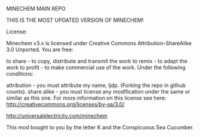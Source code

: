 MINECHEM MAIN REPO

THIS IS THE MOST UPDATED VERSION OF MINECHEM! 


License:

Minechem v3.x is licensed under Creative Commons Attribution-ShareAlike 3.0 Unported. You are free:

to share - to copy, distribute and transmit the work
to remix - to adapt the work
to profit - to make commercial use of the work.
Under the following conditions:

attribution - you must attribute my name, ljdp. (Forking the repo in github counts).
share alike - you must license any modification under the same or similar as this one.
For more information on this license see here: http://creativecommons.org/licenses/by-sa/3.0/


http://universalelectricity.com/minechem

This mod bought to you by the letter K and the Conspicuous Sea Cucumber.
